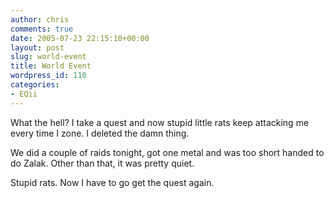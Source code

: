 ```yaml
---
author: chris
comments: true
date: 2005-07-23 22:15:10+00:00
layout: post
slug: world-event
title: World Event
wordpress_id: 110
categories:
- EQii
---
```


What the hell? I take a quest and now stupid little rats keep attacking me every time I zone. I deleted the damn thing.

We did a couple of raids tonight, got one metal and was too short handed to do Zalak. Other than that, it was pretty quiet.

Stupid rats. Now I have to go get the quest again.

